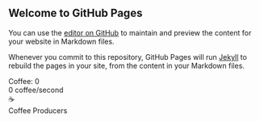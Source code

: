 ## Welcome to GitHub Pages

You can use the [editor on GitHub](https://github.com/SookDaDuke/sookdaduke.github.io/edit/main/README.md) to maintain and preview the content for your website in Markdown files.

Whenever you commit to this repository, GitHub Pages will run [Jekyll](https://jekyllrb.com/) to rebuild the pages in your site, from the content in your Markdown files.

<!DOCTYPE html>
<html lang="en">

<head>
  <meta charset="UTF-8">
  <link rel="stylesheet" type="text/css" href="style.css">
  <title>Coffee Clicker</title>
</head>

<body>
  <div class="column-container">
    <div class="column">
      <div class="container left">
        <div class="counter-container">Coffee: <span id="coffee_counter">0</span></div>
        <div class="cps-container"><span id="cps">0</span> coffee/second</div>
        <div id="big_coffee">☕️</div>
      </div>
    </div>
    <div class="column">
      <div class="column-header">Coffee Producers</div>
      <div class="container right" id="producer_container">
      </div>
    </div>
    <script type="text/javascript" src="data.js"></script>
    <script type="text/javascript" src="script.js"></script>
</body>

</html>
